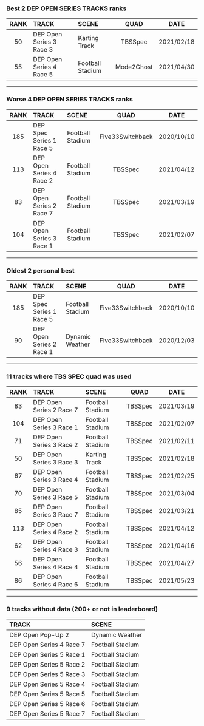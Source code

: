 ### Best 2 DEP OPEN SERIES TRACKS ranks
|RANK|TRACK|SCENE|QUAD|DATE|
|:---:|:---|:---|:---:|:---:|
|50|DEP Open Series 3 Race 3|Karting Track|TBSSpec|2021/02/18|
|55|DEP Open Series 4 Race 5|Football Stadium|Mode2Ghost|2021/04/30|
---
### Worse 4 DEP OPEN SERIES TRACKS ranks
|RANK|TRACK|SCENE|QUAD|DATE|
|:---:|:---|:---|:---:|:---:|
|185|DEP Spec Series 1 Race 5|Football Stadium|Five33Switchback|2020/10/10|
|113|DEP Open Series 4 Race 2|Football Stadium|TBSSpec|2021/04/12|
|83|DEP Open Series 2 Race 7|Football Stadium|TBSSpec|2021/03/19|
|104|DEP Open Series 3 Race 1|Football Stadium|TBSSpec|2021/02/07|
---
### Oldest 2 personal best
|RANK|TRACK|SCENE|QUAD|DATE|
|:---:|:---|:---|:---:|:---:|
|185|DEP Spec Series 1 Race 5|Football Stadium|Five33Switchback|2020/10/10|
|90|DEP Open Series 2 Race 1|Dynamic Weather|Five33Switchback|2020/12/03|
---
### 11 tracks where TBS SPEC quad was used
|RANK|TRACK|SCENE|QUAD|DATE|
|:---:|:---|:---|:---:|:---:|
|83|DEP Open Series 2 Race 7|Football Stadium|TBSSpec|2021/03/19|
|104|DEP Open Series 3 Race 1|Football Stadium|TBSSpec|2021/02/07|
|71|DEP Open Series 3 Race 2|Football Stadium|TBSSpec|2021/02/11|
|50|DEP Open Series 3 Race 3|Karting Track|TBSSpec|2021/02/18|
|67|DEP Open Series 3 Race 4|Football Stadium|TBSSpec|2021/02/25|
|70|DEP Open Series 3 Race 5|Football Stadium|TBSSpec|2021/03/04|
|85|DEP Open Series 3 Race 7|Football Stadium|TBSSpec|2021/03/21|
|113|DEP Open Series 4 Race 2|Football Stadium|TBSSpec|2021/04/12|
|62|DEP Open Series 4 Race 3|Football Stadium|TBSSpec|2021/04/16|
|56|DEP Open Series 4 Race 4|Football Stadium|TBSSpec|2021/04/27|
|86|DEP Open Series 4 Race 6|Football Stadium|TBSSpec|2021/05/23|
---
### 9 tracks without data (200+ or not in leaderboard)
|TRACK|SCENE|
|:---|:---|
|DEP Open Pop-Up 2|Dynamic Weather|
|DEP Open Series 4 Race 7|Football Stadium|
|DEP Open Series 5 Race 1|Football Stadium|
|DEP Open Series 5 Race 2|Football Stadium|
|DEP Open Series 5 Race 3|Football Stadium|
|DEP Open Series 5 Race 4|Football Stadium|
|DEP Open Series 5 Race 5|Football Stadium|
|DEP Open Series 5 Race 6|Football Stadium|
|DEP Open Series 5 Race 7|Football Stadium|
